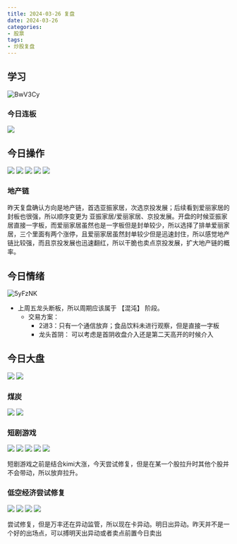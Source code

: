 ```yaml
---
title: 2024-03-26 复盘
date: 2024-03-26
categories:
- 股票
tags:
- 炒股复盘
---
```






## 学习
![BwV3Cy](https://zhangjiahao-prd.oss-cn-beijing.aliyuncs.com/uPic/BwV3Cy.png)

### 今日连板
![](https://zhangjiahao-prd.oss-cn-beijing.aliyuncs.com/20240326200508.png)
## 今日操作
![](https://zhangjiahao-prd.oss-cn-beijing.aliyuncs.com/20240326200647.png)
![](https://zhangjiahao-prd.oss-cn-beijing.aliyuncs.com/20240326200728.png)
![](https://zhangjiahao-prd.oss-cn-beijing.aliyuncs.com/20240326200753.png)
![](https://zhangjiahao-prd.oss-cn-beijing.aliyuncs.com/20240326200813.png)
![](https://zhangjiahao-prd.oss-cn-beijing.aliyuncs.com/20240326200847.png)

### 地产链
昨天复盘确认方向是地产链，首选亚振家居，次选京投发展；后续看到爱丽家居的封板也很强，所以顺序变更为 亚振家居/爱丽家居、京投发展。开盘的时候亚振家居直接一字板，而爱丽家居虽然也是一字板但是封单较少，所以选择了排单爱丽家居，三个里面有两个涨停，且爱丽家居虽然封单较少但是迅速封住，所以感觉地产链比较强，而且京投发展也迅速翻红，所以干脆也卖点京投发展，扩大地产链的概率。

## 今日情绪
![5yFzNK](https://zhangjiahao-prd.oss-cn-beijing.aliyuncs.com/uPic/5yFzNK.png)
- 上周五龙头断板，所以周期应该属于 【混沌】 阶段。
  - 交易方案：
    - 2进3：只有一个通信放弃；食品饮料未进行观察，但是直接一字板
    - 龙头首阴： 可以考虑是首阴收盘介入还是第二天高开的时候介入
## 今日大盘
![](https://zhangjiahao-prd.oss-cn-beijing.aliyuncs.com/20240326203135.png)
![](https://zhangjiahao-prd.oss-cn-beijing.aliyuncs.com/20240326203206.png)

### 煤炭
![](https://zhangjiahao-prd.oss-cn-beijing.aliyuncs.com/20240326203534.png)
![](https://zhangjiahao-prd.oss-cn-beijing.aliyuncs.com/20240326203401.png)

### 短剧游戏
![](https://zhangjiahao-prd.oss-cn-beijing.aliyuncs.com/20240326203758.png)
![](https://zhangjiahao-prd.oss-cn-beijing.aliyuncs.com/20240326203729.png)
![](https://zhangjiahao-prd.oss-cn-beijing.aliyuncs.com/20240326204039.png)
![](https://zhangjiahao-prd.oss-cn-beijing.aliyuncs.com/20240326204101.png)
![](https://zhangjiahao-prd.oss-cn-beijing.aliyuncs.com/20240326204147.png)

短剧游戏之前是结合kimi大涨，今天尝试修复，但是在某一个股拉升时其他个股并不会带动，所以放弃拉升。
### 低空经济尝试修复
![](https://zhangjiahao-prd.oss-cn-beijing.aliyuncs.com/20240326210037.png)
![](https://zhangjiahao-prd.oss-cn-beijing.aliyuncs.com/20240326210009.png)
![](https://zhangjiahao-prd.oss-cn-beijing.aliyuncs.com/20240326210158.png)
![](https://zhangjiahao-prd.oss-cn-beijing.aliyuncs.com/20240326210218.png)

尝试修复，但是万丰还在异动监管，所以现在卡异动。明日出异动。昨天并不是一个好的出场点，可以搏明天出异动或者卖点前置今日卖出


